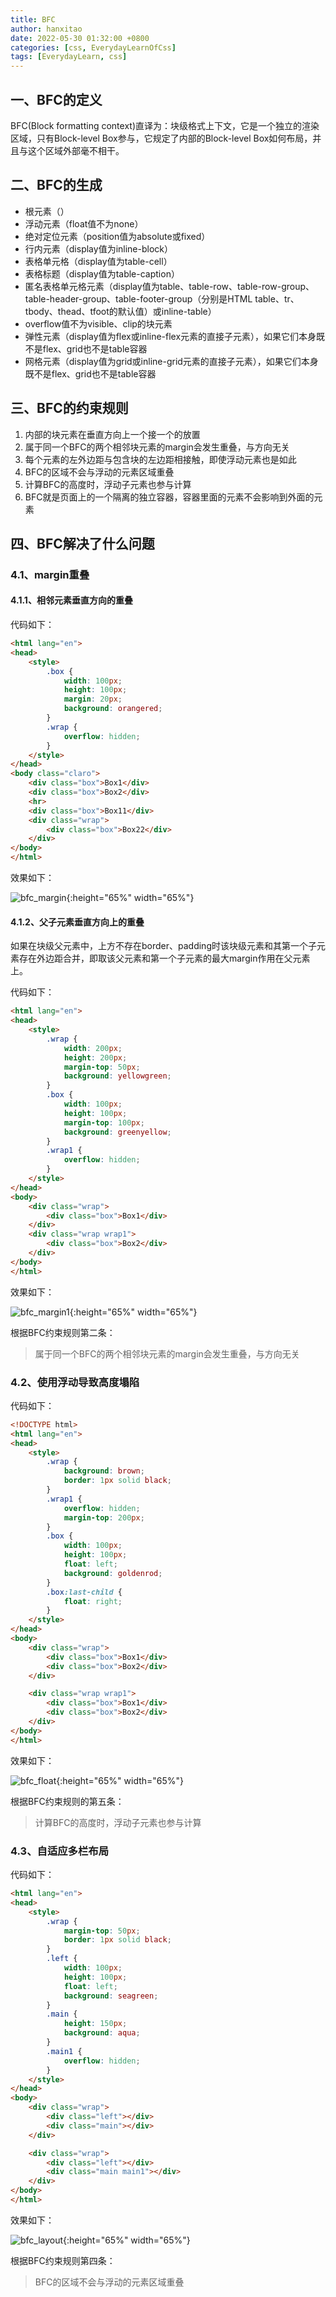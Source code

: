 ```yaml
---
title: BFC
author: hanxitao
date: 2022-05-30 01:32:00 +0800
categories: [css, EverydayLearnOfCss]
tags: [EverydayLearn, css]
---
```


## 一、BFC的定义

BFC(Block formatting context)直译为：块级格式上下文，它是一个独立的渲染区域，只有Block-level Box参与，它规定了内部的Block-level Box如何布局，并且与这个区域外部毫不相干。

## 二、BFC的生成

- 根元素（<html>）
- 浮动元素（float值不为none）
- 绝对定位元素（position值为absolute或fixed）
- 行内元素（display值为inline-block）
- 表格单元格（display值为table-cell）
- 表格标题（display值为table-caption）
- 匿名表格单元格元素（display值为table、table-row、table-row-group、table-header-group、table-footer-group（分别是HTML table、tr、tbody、thead、tfoot的默认值）或inline-table）
- overflow值不为visible、clip的块元素
- 弹性元素（display值为flex或inline-flex元素的直接子元素），如果它们本身既不是flex、grid也不是table容器
- 网格元素（display值为grid或inline-grid元素的直接子元素），如果它们本身既不是flex、grid也不是table容器

## 三、BFC的约束规则

1. 内部的块元素在垂直方向上一个接一个的放置
2. 属于同一个BFC的两个相邻块元素的margin会发生重叠，与方向无关
3. 每个元素的左外边距与包含块的左边距相接触，即使浮动元素也是如此
4. BFC的区域不会与浮动的元素区域重叠
5. 计算BFC的高度时，浮动子元素也参与计算
6. BFC就是页面上的一个隔离的独立容器，容器里面的元素不会影响到外面的元素

## 四、BFC解决了什么问题

### 4.1、margin重叠

#### 4.1.1、相邻元素垂直方向的重叠

代码如下：

```html
<html lang="en">
<head>
    <style>
        .box {
            width: 100px;
            height: 100px;
            margin: 20px;
            background: orangered;
        }
        .wrap {
            overflow: hidden;
        }
    </style> 
</head>
<body class="claro">
    <div class="box">Box1</div>
    <div class="box">Box2</div>
    <hr>
    <div class="box">Box11</div>
    <div class="wrap">
        <div class="box">Box22</div>
    </div>
</body> 
</html>
```

效果如下：

![bfc_margin](/assets/img/css/bfc/bfc_margin.png){:height="65%" width="65%"}

#### 4.1.2、父子元素垂直方向上的重叠

如果在块级父元素中，上方不存在border、padding时该块级元素和其第一个子元素存在外边距合并，即取该父元素和第一个子元素的最大margin作用在父元素上。

代码如下：

```html
<html lang="en">
<head>
    <style>
        .wrap {
            width: 200px;
            height: 200px;
            margin-top: 50px;
            background: yellowgreen;
        }
        .box {
            width: 100px;
            height: 100px;
            margin-top: 100px;
            background: greenyellow;
        }
        .wrap1 {
            overflow: hidden;
        }
    </style> 
</head>
<body>
    <div class="wrap">
        <div class="box">Box1</div>
    </div>
    <div class="wrap wrap1">
        <div class="box">Box2</div>
    </div>
</body> 
</html>
```

效果如下：

![bfc_margin1](/assets/img/css/bfc/bfc_margin1.png){:height="65%" width="65%"}

根据BFC约束规则第二条：

> 属于同一个BFC的两个相邻块元素的margin会发生重叠，与方向无关

### 4.2、使用浮动导致高度塌陷

代码如下：

```html
<!DOCTYPE html>
<html lang="en">
<head>
    <style>
        .wrap {
            background: brown;
            border: 1px solid black;
        }
        .wrap1 {
            overflow: hidden;
            margin-top: 200px;
        }
        .box {
            width: 100px;
            height: 100px;
            float: left;
            background: goldenrod;
        }
        .box:last-child {
            float: right;
        }
    </style> 
</head>
<body>
    <div class="wrap">
        <div class="box">Box1</div>
        <div class="box">Box2</div>
    </div>

    <div class="wrap wrap1">
        <div class="box">Box1</div>
        <div class="box">Box2</div>
    </div>
</body> 
</html>
```

效果如下：

![bfc_float](/assets/img/css/bfc/bfc_float.png){:height="65%" width="65%"}

根据BFC约束规则的第五条：

> 计算BFC的高度时，浮动子元素也参与计算

### 4.3、自适应多栏布局

代码如下：

```html
<html lang="en">
<head>
    <style>
        .wrap {
            margin-top: 50px;
            border: 1px solid black;
        }
        .left {
            width: 100px;
            height: 100px;
            float: left;
            background: seagreen;
        }
        .main {
            height: 150px;
            background: aqua;
        }
        .main1 {
            overflow: hidden;
        }
    </style> 
</head>
<body>
    <div class="wrap">
        <div class="left"></div>
        <div class="main"></div>
    </div>

    <div class="wrap">
        <div class="left"></div>
        <div class="main main1"></div>
    </div>
</body> 
</html>
```

效果如下：

![bfc_layout](/assets/img/css/bfc/bfc_layout.png){:height="65%" width="65%"}

根据BFC约束规则第四条：

> BFC的区域不会与浮动的元素区域重叠